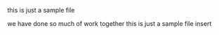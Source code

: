 this is just a sample file

we have done so much of work together
this is just a sample file 
insert
